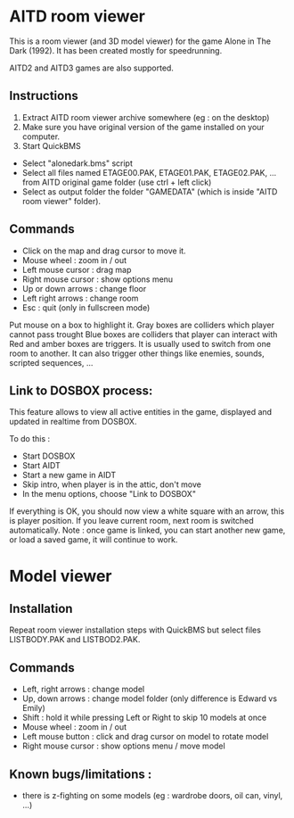 # AITD room viewer

This is a room viewer (and 3D model viewer) for the game Alone in The Dark (1992).
It has been created mostly for speedrunning.

AITD2 and AITD3 games are also supported.

## Instructions 
1. Extract AITD room viewer archive somewhere (eg : on the desktop)
2. Make sure you have original version of the game installed on your computer.
3. Start QuickBMS
 - Select "alonedark.bms" script
 - Select all files named ETAGE00.PAK, ETAGE01.PAK, ETAGE02.PAK, ... from AITD original game folder (use ctrl + left click)
 - Select as output folder the folder "GAMEDATA" (which is inside "AITD room viewer" folder).

## Commands

- Click on the map and drag cursor to move it.
- Mouse wheel : zoom in / out
- Left mouse cursor : drag map
- Right mouse cursor : show options menu
- Up or down arrows : change floor
- Left right arrows : change room
- Esc : quit (only in fullscreen mode)

Put mouse on a box to highlight it.
Gray boxes are colliders which player cannot pass trought
Blue boxes are colliders that player can interact with
Red and amber boxes are triggers. It is usually used to switch from one room to another. It can also trigger other things like enemies, sounds, scripted sequences, ...

## Link to DOSBOX process: 
This feature allows to view all active entities in the game, displayed and updated in realtime from DOSBOX.

To do this :

- Start DOSBOX
- Start AIDT
- Start a new game in AIDT
- Skip intro, when player is in the attic, don't move 
- In the menu options, choose "Link to DOSBOX"

If everything is OK, you should now view a white square with an arrow, this is player position.
If you leave current room, next room is switched automatically.
Note : once game is linked, you can start another new game, or load a saved game, it will continue to work.

# Model viewer 

## Installation 

Repeat room viewer installation steps with QuickBMS but select files LISTBODY.PAK and LISTBOD2.PAK. 

## Commands 

- Left, right arrows : change model 
- Up, down arrows : change model folder (only difference is Edward vs Emily) 
- Shift : hold it while pressing Left or Right to skip 10 models at once
- Mouse wheel : zoom in / out
- Left mouse button : click and drag cursor on model to rotate model
- Right mouse cursor : show options menu / move model

## Known bugs/limitations :

- there is z-fighting on some models (eg : wardrobe doors, oil can, vinyl, ...)  
